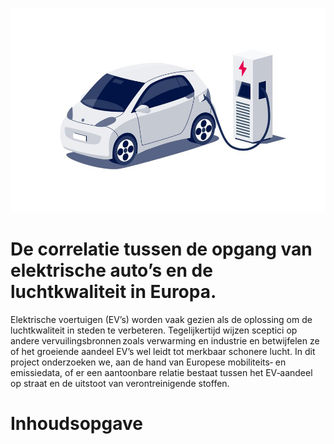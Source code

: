 ![alt text](https://github.com/Frank-075/InfoVisualization2025/blob/main/cars.jpg)
# De correlatie tussen de opgang van elektrische auto’s en de luchtkwaliteit in Europa. 

Elektrische voertuigen (EV’s) worden vaak gezien als de oplossing om de luchtkwaliteit in steden te verbeteren. Tegelijkertijd wijzen sceptici op andere vervuilingsbronnen zoals verwarming en industrie en betwijfelen ze of het groeiende aandeel EV’s wel leidt tot merkbaar schonere lucht. In dit project onderzoeken we, aan de hand van Europese mobiliteits‑ en emissiedata, of er een aantoonbare relatie bestaat tussen het EV‑aandeel op straat en de uitstoot van verontreinigende stoffen. 

# Inhoudsopgave
